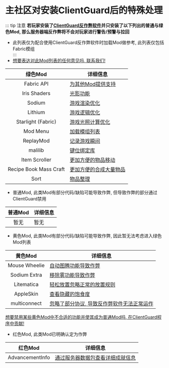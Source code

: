 # 主社区对安装ClientGuard后的特殊处理
::: tip 注意
**若玩家安装了[ClientGuard反作弊软件](../scccpcenter)并只安装了以下列出的普通与绿色Mod, 那么服务器端反作弊将不会对玩家进行警告/预警与拉回**  
* 此列表仅为配合使用ClientGuard反作弊软件时加载Mod做参考, 此列表仅包括Fabric模组  
:::  
* [想要表达对此Mod列表的任何意见吗, 联系我们!](../contact)

|绿色Mod|详细信息|  
|:--:|-------|  
|Fabric API|[为其他Mod提供支持](https://modrinth.com/mod/fabric-api)|  
|Iris Shaders|[光影功能](https://modrinth.com/mod/iris)|  
|Sodium|[游戏渲染优化](https://modrinth.com/mod/sodium)|  
|Lithium|[游戏逻辑优化](https://modrinth.com/mod/lithium)|  
|Starlight (Fabric)|[游戏光照计算优化](https://modrinth.com/mod/starlight)|  
|Mod Menu|[加载模组列表](https://modrinth.com/mod/modmenu)|
|ReplayMod|[记录游戏瞬间](https://modrinth.com/mod/replaymod)|  
|malilib|[键位绑定库](https://www.curseforge.com/minecraft/mc-mods/malilib)|
|Item Scroller|[更加方便的物品移动](https://www.curseforge.com/minecraft/mc-mods/item-scroller)|
|Recipe Book Mass Craft|[更加方便的合成大量物品](https://modrinth.com/mod/recipebookmasscraft)|
|Sort|[物品整理](https://modrinth.com/mod/sort)|

* 普通Mod, 此类Mod有部分代码/缺陷可能导致作弊, 但导致作弊的部分通过ClientGuard禁用  

|普通Mod|详细信息|  
|:--:|-------|  
|暂无|暂无|  

* 黄色Mod, 此类Mod有部分代码/缺陷可能导致作弊, 因此暂无法考虑进入绿色Mod列表  

|黄色Mod|详细信息|  
|:--:|-------|  
|Mouse Wheelie|[自动图腾功能导致作弊](https://modrinth.com/mod/mouse-wheelie)|  
|Sodium Extra|[移除雾功能导致作弊](https://modrinth.com/mod/sodium-extra)|  
|Litematica|[轻松放置忽略正常的放置规则](https://www.curseforge.com/minecraft/mc-mods/litematica)|
|AppleSkin|[查看隐藏的饱食度](https://modrinth.com/mod/appleskin)|  
|multiconnect|[忽略了部分协议, 导致反作弊软件无法正常运作](https://modrinth.com/mod/multiconnect)|  

[想要禁用某些黄色Mod中不合适的功能并使其成为普通Mod吗, 在ClientGuard程序中贡献!](https://github.com/EpsilonNetWorkGroup/ClientGuard)

* 红色Mod, 此类Mod已明确认定为作弊  

|红色Mod|详细信息|  
|:--:|-------|  
|AdvancementInfo|[通过服务器数据包查看详细成就信息](https://modrinth.com/mod/advancementinfo)|  
